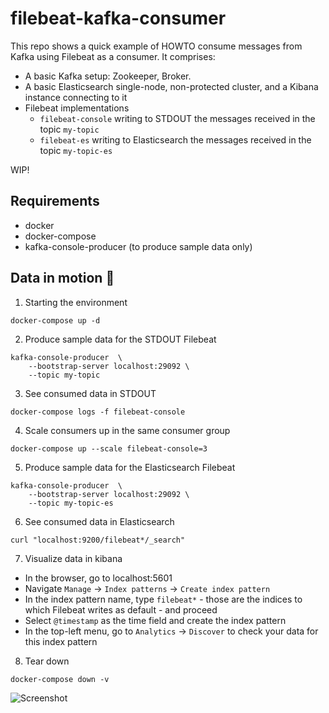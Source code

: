# filebeat-kafka-consumer

This repo shows a quick example of HOWTO consume messages from Kafka using Filebeat as a consumer. It comprises:
- A basic Kafka setup: Zookeeper, Broker.
- A basic Elasticsearch single-node, non-protected cluster, and a Kibana instance connecting to it
- Filebeat implementations
  - `filebeat-console` writing to STDOUT the messages received in the topic `my-topic`
  - `filebeat-es` writing to Elasticsearch the messages received in the topic `my-topic-es`

WIP!


## Requirements

- docker
- docker-compose
- kafka-console-producer (to produce sample data only)


## Data in motion 💪

1. Starting the environment

```
docker-compose up -d
```


2. Produce sample data for the STDOUT Filebeat

```
kafka-console-producer  \
    --bootstrap-server localhost:29092 \
    --topic my-topic
```


3. See consumed data in STDOUT

```
docker-compose logs -f filebeat-console
```

4. Scale consumers up in the same consumer group

```
docker-compose up --scale filebeat-console=3
```

5. Produce sample data for the Elasticsearch Filebeat


```
kafka-console-producer  \
    --bootstrap-server localhost:29092 \
    --topic my-topic-es
```

6. See consumed data in Elasticsearch

```
curl "localhost:9200/filebeat*/_search"
```

7. Visualize data in kibana
- In the browser, go to localhost:5601
- Navigate `Manage` -> `Index patterns` -> `Create index pattern`
- In the index pattern name, type `filebeat*` - those are the indices to which Filebeat writes as default - and proceed
- Select `@timestamp` as the time field and create the index pattern
- In the top-left menu, go to `Analytics` -> `Discover` to check your data for this index pattern

8. Tear down
```
docker-compose down -v
```

![Screenshot](https://github.com/mcascallares/filebeat-kafka-consumer/raw/main/assets/images/screenshot.png)
